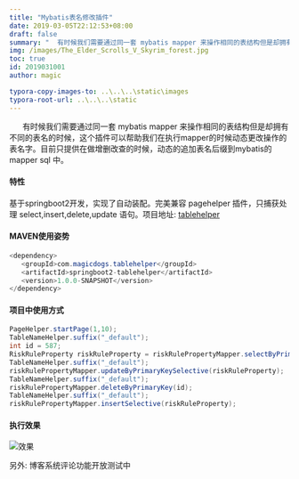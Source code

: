 ```yaml
---
title: "Mybatis表名修改插件"
date: 2019-03-05T22:12:53+08:00
draft: false
summary: "  有时候我们需要通过同一套 mybatis mapper 来操作相同的表结构但是却拥有不同的表名的时候，这个插件可以帮助我们在执行mapper的时候动态更改操作的表名字。..."
img: /images/The_Elder_Scrolls_V_Skyrim_forest.jpg
toc: true
id: 2019031001
author: magic

typora-copy-images-to: ..\..\..\static\images
typora-root-url: ..\..\..\static
---
```


&#160;&#160;&#160;&#160;&#160;&#160;有时候我们需要通过同一套 mybatis mapper 来操作相同的表结构但是却拥有不同的表名的时候，这个插件可以帮助我们在执行mapper的时候动态更改操作的表名字。目前只提供在做增删改查的时候，动态的追加表名后缀到mybatis的mapper sql 中。

#### 

#### 特性

基于springboot2开发，实现了自动装配。完美兼容 pagehelper 插件，只捕获处理 select,insert,delete,update 语句。项目地址:  <a href="https://github.com/magicdogs/tablehelper">tablehelper</a>



#### MAVEN使用姿势

```java
<dependency>
   <groupId>com.magicdogs.tablehelper</groupId>
   <artifactId>springboot2-tablehelper</artifactId>
   <version>1.0.0-SNAPSHOT</version>
</dependency>
```



#### 项目中使用方式

```java
PageHelper.startPage(1,10);
TableNameHelper.suffix("_default");
int id = 587;
RiskRuleProperty riskRuleProperty = riskRulePropertyMapper.selectByPrimaryKey(id);
TableNameHelper.suffix("_default");
riskRulePropertyMapper.updateByPrimaryKeySelective(riskRuleProperty);
TableNameHelper.suffix("_default");
riskRulePropertyMapper.deleteByPrimaryKey(id);
TableNameHelper.suffix("_default");
riskRulePropertyMapper.insertSelective(riskRuleProperty);
```



#### 执行效果

![效果](/images/Capturer_gif_20190307_114746_053.gif)





另外: 博客系统评论功能开放测试中